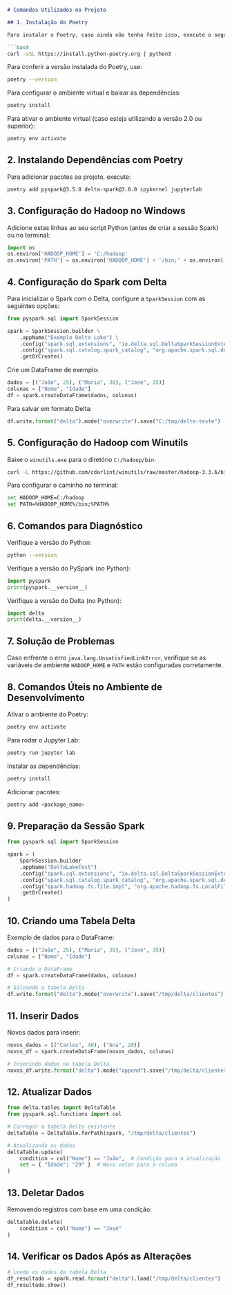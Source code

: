 ```markdown
# Comandos Utilizados no Projeto

## 1. Instalação do Poetry

Para instalar o Poetry, caso ainda não tenha feito isso, execute o seguinte comando:

```bash
curl -sSL https://install.python-poetry.org | python3 -
```

Para conferir a versão instalada do Poetry, use:

```bash
poetry --version
```

Para configurar o ambiente virtual e baixar as dependências:

```bash
poetry install
``` 

Para ativar o ambiente virtual (caso esteja utilizando a versão 2.0 ou superior):

```bash
poetry env activate
```

## 2. Instalando Dependências com Poetry

Para adicionar pacotes ao projeto, execute:

```bash
poetry add pyspark@3.5.0 delta-spark@3.0.0 ipykernel jupyterlab
```

## 3. Configuração do Hadoop no Windows

Adicione estas linhas ao seu script Python (antes de criar a sessão Spark) ou no terminal:

```python
import os
os.environ['HADOOP_HOME'] = 'C:/hadoop'
os.environ['PATH'] = os.environ['HADOOP_HOME'] + '/bin;' + os.environ['PATH']
```

## 4. Configuração do Spark com Delta

Para inicializar o Spark com o Delta, configure a `SparkSession` com as seguintes opções:

```python
from pyspark.sql import SparkSession

spark = SparkSession.builder \
    .appName("Exemplo Delta Lake") \
    .config("spark.sql.extensions", "io.delta.sql.DeltaSparkSessionExtension") \
    .config("spark.sql.catalog.spark_catalog", "org.apache.spark.sql.delta.catalog.DeltaCatalog") \
    .getOrCreate()
```

Crie um DataFrame de exemplo:

```python
dados = [("João", 25), ("Maria", 30), ("José", 35)]
colunas = ["Nome", "Idade"]
df = spark.createDataFrame(dados, colunas)
```

Para salvar em formato Delta:

```python
df.write.format("delta").mode("overwrite").save("C:/tmp/delta-teste")
```

## 5. Configuração do Hadoop com Winutils

Baixe o `winutils.exe` para o diretório `C:/hadoop/bin`:

```bash
curl -L https://github.com/cdarlint/winutils/raw/master/hadoop-3.3.6/bin/winutils.exe -o /c/hadoop/bin/winutils.exe
```

Para configurar o caminho no terminal:

```bash
set HADOOP_HOME=C:/hadoop
set PATH=%HADOOP_HOME%/bin;%PATH%
```

## 6. Comandos para Diagnóstico

Verifique a versão do Python:

```bash
python --version
```

Verifique a versão do PySpark (no Python):

```python
import pyspark
print(pyspark.__version__)
```

Verifique a versão do Delta (no Python):

```python
import delta
print(delta.__version__)
```

## 7. Solução de Problemas

Caso enfrente o erro `java.lang.UnsatisfiedLinkError`, verifique se as variáveis de ambiente `HADOOP_HOME` e `PATH` estão configuradas corretamente.

## 8. Comandos Úteis no Ambiente de Desenvolvimento

Ativar o ambiente do Poetry:

```bash
poetry env activate
```

Para rodar o Jupyter Lab:

```bash
poetry run jupyter lab
```

Instalar as dependências:

```bash
poetry install
```

Adicionar pacotes:

```bash
poetry add <package_name>
```

## 9. Preparação da Sessão Spark

```python
from pyspark.sql import SparkSession

spark = (
    SparkSession.builder
    .appName("DeltaLakeTest")
    .config("spark.sql.extensions", "io.delta.sql.DeltaSparkSessionExtension")
    .config("spark.sql.catalog.spark_catalog", "org.apache.spark.sql.delta.catalog.DeltaCatalog")
    .config("spark.hadoop.fs.file.impl", "org.apache.hadoop.fs.LocalFileSystem")  # Correção importante aqui
    .getOrCreate()
)
```

## 10. Criando uma Tabela Delta

Exemplo de dados para o DataFrame:

```python
dados = [("João", 25), ("Maria", 30), ("José", 35)]
colunas = ["Nome", "Idade"]

# Criando o DataFrame
df = spark.createDataFrame(dados, colunas)

# Salvando a tabela Delta
df.write.format("delta").mode("overwrite").save("/tmp/delta/clientes")
```

## 11. Inserir Dados

Novos dados para inserir:

```python
novos_dados = [("Carlos", 40), ("Ana", 28)]
novos_df = spark.createDataFrame(novos_dados, colunas)

# Inserindo dados na tabela Delta
novos_df.write.format("delta").mode("append").save("/tmp/delta/clientes")
```

## 12. Atualizar Dados

```python
from delta.tables import DeltaTable
from pyspark.sql.functions import col

# Carregar a tabela Delta existente
deltaTable = DeltaTable.forPath(spark, "/tmp/delta/clientes")

# Atualizando os dados
deltaTable.update(
    condition = col("Nome") == "João",  # Condição para a atualização
    set = { "Idade": "29" }  # Novo valor para a coluna
)
```

## 13. Deletar Dados

Removendo registros com base em uma condição:

```python
deltaTable.delete(
    condition = col("Nome") == "José"
)
```

## 14. Verificar os Dados Após as Alterações

```python
# Lendo os dados da tabela Delta
df_resultado = spark.read.format("delta").load("/tmp/delta/clientes")
df_resultado.show()
```
```
